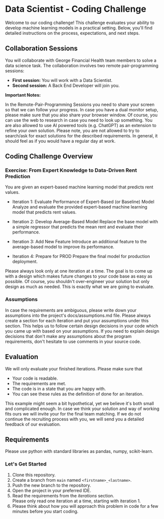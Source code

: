 # Data Scientist - Coding Challenge

Welcome to our coding challenge! This challenge evaluates your ability to develop machine learning models in a practical setting. Below, you'll find detailed instructions on the process, expectations, and next steps.

## Collaboration Sessions

You will collaborate with George Financial Health team members to solve a data science task. The collaboration involves two remote pair-programming sessions:
- **First session:** You will work with a Data Scientist.
- **Second session:** A Back End Developer will join you.

**Important Notes:**

In the Remote-Pair-Programming Sessions you need to share your screen so that we can follow your progress.
In case you have a dual monitor setup, please make sure that you also share your browser window.
Of course, you can use the web to research in case you need to look up something.
You are also allowed to use AI powered tools (e.g. ChatGPT) as an extension to refine your *own* 
solution.
Please note, you are not allowed to try to search/ask for exact solutions for the described requirements.
In general, it should feel as if you would have a regular day at work.

## Coding Challenge Overview

### Exercise: From Expert Knowledge to Data-Driven Rent Prediction

You are given an expert-based machine learning model that predicts rent values.

   - Iteration 1: Evaluate Performance of Expert-Based (or Baseline) Model
   Analyze and evaluate the provided expert-based machine learning model that predicts rent values.

   - Iteration 2: Develop Average-Based Model
   Replace the base model with a simple regressor that predicts the mean rent and evaluate their performance. 

   - Iteration 3: Add New Feature
   Introduce an additional feature to the average-based model to improve its performance.

   - Iteration 4: Prepare for PROD
   Prepare the final model for production deployment.

Please always look only at one iteration at a time. 
The goal is to come up with a design which makes future changes to your code base as easy as possible. 
Of course, you shouldn't over-engineer your solution but only design as much as needed.
This is exactly what we are going to evaluate.

### Assumptions
In case the requirements are ambiguous, please write down your assumptions into the project's docs/assumptions.md file. 
Please always create a section for each iteration and put your assumptions under this section. 
This helps us to follow certain design decisions in your code which you came up with based on your assumptions. 
If you need to explain design decisions that don't make any assumptions about the program requirements, don't hesitate to use comments in your source code.


## Evaluation
We will only evaluate your finished iterations. Please make sure that

- Your code is readable.
- The requirements are met.
- The code is in a state that you are happy with.
- You can see these rules as the definition of done for an iteration.

This example might seem a bit hypothetical, yet we believe it's both small and complicated enough.
In case we think your solution and way of working fits ours we will invite your for the final team matching.
If we do not continue the recruiting process with you, we will send you a detailed feedback of our evaluation.

## Requirements

Please use python with standard libraries as pandas, numpy, scikit-learn.

### Let's Get Started

1. Clone this repository.
2. Create a branch from `main` named `<firstname>_<lastname>`.
3. Push the new branch to the repository.
4. Open the project in your preferred IDE.
5. Read the requirements from the _iterations_ section.  
   Please only read one iteration at a time, starting with iteration 1.
6. Please think about how you will approach this problem in code for a few minutes before you start coding.